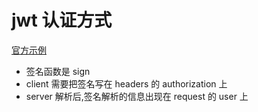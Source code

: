 # jwt 认证方式

[官方示例](https://github.com/auth0/express-jwt/blob/master/test/jwt.test.js)

- 签名函数是 sign
- client 需要把签名写在 headers 的 authorization 上
- server 解析后,签名解析的信息出现在 request 的 user 上

